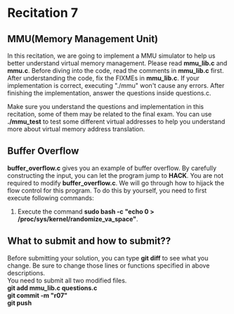 Recitation 7
============

MMU(Memory Management Unit)
---------------------------
In this recitation, we are going to implement a MMU simulator to help us better understand virtual memory management. Please read **mmu\_lib.c** and **mmu.c**. Before diving into the code, read the comments in **mmu\_lib.c** first. After understanding the code, fix the FIXMEs in **mmu\_lib.c**. If your implementation is correct, executing "./mmu" won't cause any errors. After finishing the implementation, answer the questions inside questions.c. 

Make sure you understand the questions and implementation in this recitation, some of them may be related to the final exam. You can use **./mmu\_test** to test some different virtual addresses to help you understand more about virtual memory address translation.

Buffer Overflow
---------------
**buffer_overflow.c** gives you an example of buffer overflow. By carefully constructing the input, you can let the program jump to **HACK**. You are not required to modify **buffer_overflow.c**. We will go through how to hijack the flow control for this program. To do this by yourself, you need to first execute following commands:

1. Execute the command **sudo bash -c "echo 0 > /proc/sys/kernel/randomize_va_space"**.

What to submit and how to submit??
----------------------------------
Before submitting your solution, you can type **git diff** to see what you change. Be sure to change those lines or functions specified in above descriptions.  
You need to submit all two modified files.  
**git add mmu\_lib.c questions.c**   
**git commit -m "r07"**  
**git push**
